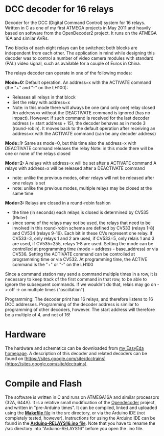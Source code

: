 # DCC decoder for 16 relays

Decoder for the DCC (Digital Command Control) system for 16 relays. 
Written in C as one of my first ATMEGA projects in May 2011 and heavily based on software from the OpenDecoder2 project. 
It runs on the ATMEGA 16A and similar AVRs.

Two blocks of each eight relays can be switched; both blocks are independent from each other.
The application in mind while designing this decoder was to control a number of video camera modules with standard (PAL) video signal, 
such as available for a couple of Euros in China.

The relays decoder can operate in one of the following modes:

<b>Mode=0:</b> Default operation. An address=x with the ACTIVATE command (the "+" and "-" on the LH100):
* Releases all relays in that block
* Set the relay with address=x
* Note: in this mode there will always be one (and only one) relay closed
An address=x without the DEACTIVATE command is ignored (has no impact).
However: if such command is received for the last decoder address (= start address + 15),
the decoder behaves as in mode 3 (round-robin). It moves back to the default operation
after receiving an address=x with the ACTIVATE command (can be any decoder address)

<b>Mode=1:</b>  Same as mode=0, but this time also the address=x with DEACTIVATE command releases the relay
Note: in this mode there will be one or none of the relays closed 

<b>Mode=2:</b> A relays with address=x will be set after a ACTIVATE command
A relays with address=x will be released after a DEACTIVATE command
* note: unlike the previous modes, other relays will not be released after one relays is set
* note: unlike the previous modes, multiple relays may be closed at the same time

<b>Mode=3:</b> Relays are closed in a round-robin fashion
* the time (in seconds) each relays is closed is determined by CV535 (RInter)
* since some of the relays may not be used, the relays that need to be involved in this
round-robin schema are defined by CV533 (relays 1-8) and CV534 (relays 9-16).
Each bit in these CVs represent one relay. If CV533=3, only relays 1 and 2 are used,
if CV533=5, only relais 1 and 3 are used, if CV535=255, relays 1-8 are used.
Setting the mode can be controlled at programming time (mode = address - base_address) or via CV536.
Setting the ACTIVATE command can be controlled at programming time or via CV532.
At programming time, the ACTIVE command is the "+" or "-" on the LH100

Since a command station may send a command multiple times in a row, it is necessary to keep track of the first command in that row, 
to be able to ignore the subsequent commands.
If we wouldn't do that, relais may go on -> off -> on multiple times ("oscillation").

Programming:
The decoder print has 16 relays, and therefore listens to 16 DCC addresses.
Programming of the decoder address is similar to programming of other decoders, however.
The start address will therefore be a multiple of 4, and not of 16!


# Hardware #
The hardware and schematics can be downloaded from [my EasyEda homepage](https://easyeda.com/aikopras/relays-16-decoder).
A description of this decoder and related decoders can be found on [https://sites.google.com/site/dcctrains](https://sites.google.com/site/dcctrains).


# Compile and Flash #
The software is written in C and runs on ATMEGA16A and similar processors (32A, 644A). It is a relative small modification of the [Opendecoder](https://www.opendcc.de/index_e.html) project, and written in "pre-Arduino times". 
It can be compiled, linked and uploaded using the [<b>Makefile</b> file](/src/Makefile) in the src directory, or via the Arduino IDE (not completely tested, however). Instructions for using the Arduino IDE can be found in the [<b>Arduino-RELAYS16.ino</b> file](/src/Arduino-GBM.ino). Note that you have to rename the /src directory into "Arduino-RELAYS16" before you open the .ino file.
